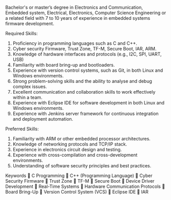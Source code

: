 Bachelor&#39;s or master’s degree in Electronics and Communication, Embedded
system, Electrical, Electronics, Computer Science Engineering or a related field with
7 to 10 years of experience in embedded systems firmware development.

Required Skills:
1. Proficiency in programming languages such as C and C++.
2. Cyber security Firmware, Trust Zone, TF-M, Secure Boot, IAR, ARM.
3. Knowledge of hardware interfaces and protocols (e.g., I2C, SPI, UART, USB)
4. Familiarity with board bring-up and bootloaders.
5. Experience with version control systems, such as Git, in both Linux and Windows
    environments.
6. Strong problem-solving skills and the ability to analyse and debug complex
    issues.
7. Excellent communication and collaboration skills to work effectively within a team.
8. Experience with Eclipse IDE for software development in both Linux and Windows environments.
9. Experience with Jenkins server framework for continuous integration and deployment automation.

Preferred Skills:
1. Familiarity with ARM or other embedded processor architectures.
2. Knowledge of networking protocols and TCP/IP stack.
3. Experience in electronics circuit design and testing.
4. Experience with cross-compilation and cross-development environments.
5. Understanding of software security principles and best practices.

Keywords
 C Programming
 C++ (Programming Language)
 Cyber Security Firmware
 Trust Zone
 TF-M
 Secure Boot
 Device Driver Development
 Real-Time Systems
 Hardware Communication Protocols
 Board Bring-Up
 Version Control System (VCS)
 Eclipse IDE
 IAR
